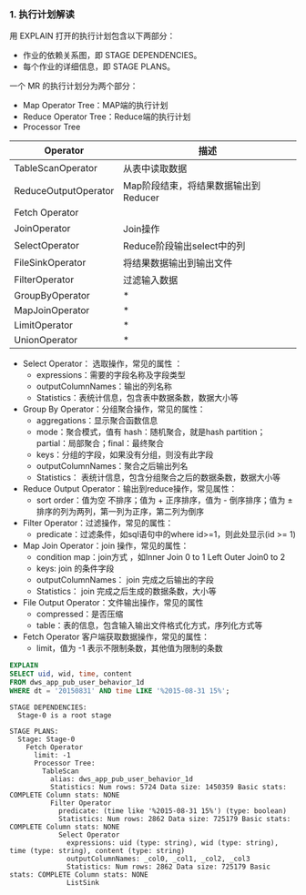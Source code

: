


### 1. 执行计划解读

用 EXPLAIN 打开的执行计划包含以下两部分：
- 作业的依赖关系图，即 STAGE DEPENDENCIES。
- 每个作业的详细信息，即 STAGE PLANS。

一个 MR 的执行计划分为两个部分：
- Map Operator Tree：MAP端的执行计划
- Reduce Operator Tree：Reduce端的执行计划
- Processor Tree

Operator|描述
---|---
TableScanOperator| 从表中读取数据
ReduceOutputOperator| Map阶段结束，将结果数据输出到Reducer
Fetch Operator |
JoinOperator| Join操作
SelectOperator| Reduce阶段输出select中的列
FileSinkOperator| 将结果数据输出到输出文件
FilterOperator| 过滤输入数据
GroupByOperator|*
MapJoinOperator|*
LimitOperator|*
UnionOperator|*


- Select Operator： 选取操作，常见的属性 ：
  - expressions：需要的字段名称及字段类型
  - outputColumnNames：输出的列名称
  - Statistics：表统计信息，包含表中数据条数，数据大小等
- Group By Operator：分组聚合操作，常见的属性：
  - aggregations：显示聚合函数信息
  - mode：聚合模式，值有 hash：随机聚合，就是hash partition；partial：局部聚合；final：最终聚合
  - keys：分组的字段，如果没有分组，则没有此字段
  - outputColumnNames：聚合之后输出列名
  - Statistics： 表统计信息，包含分组聚合之后的数据条数，数据大小等
- Reduce Output Operator：输出到reduce操作，常见属性：
  - sort order：值为空 不排序；值为 + 正序排序，值为 - 倒序排序；值为 ± 排序的列为两列，第一列为正序，第二列为倒序
- Filter Operator：过滤操作，常见的属性：
  - predicate：过滤条件，如sql语句中的where id>=1，则此处显示(id >= 1)
- Map Join Operator：join 操作，常见的属性：
  - condition map：join方式 ，如Inner Join 0 to 1 Left Outer Join0 to 2
  - keys: join 的条件字段
  - outputColumnNames： join 完成之后输出的字段
  - Statistics： join 完成之后生成的数据条数，大小等
- File Output Operator：文件输出操作，常见的属性
  - compressed：是否压缩
  - table：表的信息，包含输入输出文件格式化方式，序列化方式等
- Fetch Operator 客户端获取数据操作，常见的属性：
  - limit，值为 -1 表示不限制条数，其他值为限制的条数




```sql
EXPLAIN
SELECT uid, wid, time, content
FROM dws_app_pub_user_behavior_1d
WHERE dt = '20150831' AND time LIKE '%2015-08-31 15%';
```

```
STAGE DEPENDENCIES:
  Stage-0 is a root stage

STAGE PLANS:
  Stage: Stage-0
    Fetch Operator
      limit: -1
      Processor Tree:
        TableScan
          alias: dws_app_pub_user_behavior_1d
          Statistics: Num rows: 5724 Data size: 1450359 Basic stats: COMPLETE Column stats: NONE
          Filter Operator
            predicate: (time like '%2015-08-31 15%') (type: boolean)
            Statistics: Num rows: 2862 Data size: 725179 Basic stats: COMPLETE Column stats: NONE
            Select Operator
              expressions: uid (type: string), wid (type: string), time (type: string), content (type: string)
              outputColumnNames: _col0, _col1, _col2, _col3
              Statistics: Num rows: 2862 Data size: 725179 Basic stats: COMPLETE Column stats: NONE
              ListSink
```

